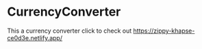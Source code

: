 # CurrencyConverter
This a currency converter 
click to check out https://zippy-khapse-ce0d3e.netlify.app/
